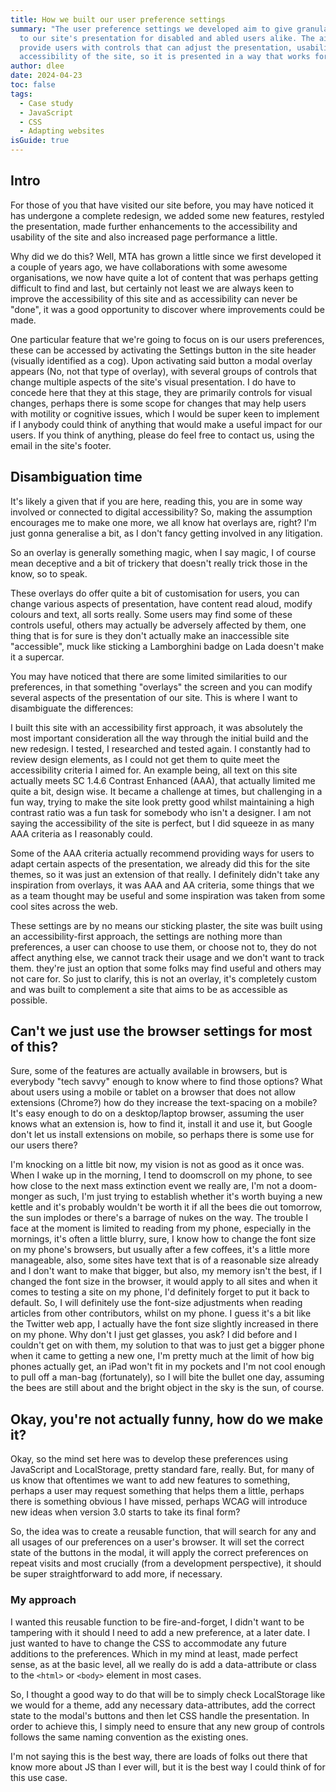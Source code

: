 ```yaml
---
title: How we built our user preference settings
summary: "The user preference settings we developed aim to give granular control
  to our site's presentation for disabled and abled users alike. The aim was to
  provide users with controls that can adjust the presentation, usability and
  accessibility of the site, so it is presented in a way that works for them. "
author: dlee
date: 2024-04-23
toc: false
tags:
  - Case study
  - JavaScript
  - CSS
  - Adapting websites
isGuide: true
---
```

## Intro

For those of you that have visited our site before, you may have noticed it has undergone a complete redesign, we added some new features, restyled the presentation, made further enhancements to the accessibility and usability of the site and also increased page performance a little.

Why did we do this? Well, MTA has grown a little since we first developed it a couple of years ago, we have collaborations with some awesome organisations, we now have quite a lot of content that was perhaps getting difficult to find and last, but certainly not least we are always keen to improve the accessibility of this site and as accessibility can never be "done", it was a good opportunity to discover where improvements could be made.

One particular feature that we're going to focus on is our users preferences, these can be accessed by activating the Settings button in the site header (visually identified as a cog). Upon activating said button a modal overlay appears (No, not that type of overlay), with several groups of controls that change multiple aspects of the site's visual presentation. I do have to concede here that they at this stage, they are primarily controls for visual changes, perhaps there is some scope for changes that may help users with motility or cognitive issues, which I would be super keen to implement if I anybody could think of anything that would make a useful impact for our users. If you think of anything, please do feel free to contact us, using the email in the site's footer.

## Disambiguation time

It's likely a given that if you are here, reading this, you are in some way involved or connected to digital accessibility? So, making the assumption encourages me to make one more, we all know hat overlays are, right? I'm just gonna generalise a bit, as I don't fancy getting involved in any litigation.

So an overlay is generally something magic, when I say magic, I of course mean deceptive and a bit of trickery that doesn't really trick those in the know, so to speak.

These overlays do offer quite a bit of customisation for users, you can change various aspects of presentation, have content read aloud, modify colours and text, all sorts really. Some users may find some of these controls useful, others may actually be adversely affected by them, one thing that is for sure is they don't actually make an inaccessible site "accessible", muck like sticking a Lamborghini badge on Lada doesn't make it a supercar.

You may have noticed that there are some limited similarities to our preferences, in that something "overlays" the screen and you can modify several aspects of the presentation of our site. This is where I want to disambiguate the differences:

I built this site with an accessibility first approach, it was absolutely the most important consideration all the way through the initial build and the new redesign. I tested, I researched and tested again. I constantly had to review design elements, as I could not get them to quite meet the accessibility criteria I aimed for. An example being, all text on this site actually meets SC 1.4.6 Contrast Enhanced (AAA), that actually limited me quite a bit, design wise. It became a challenge at times, but challenging in a fun way, trying to make the site look pretty good whilst maintaining a high contrast ratio was a fun task for somebody who isn't a designer. I am not saying the accessibility of the site is perfect, but I did squeeze in as many AAA criteria as I reasonably could.

Some of the AAA criteria actually recommend providing ways for users to adapt certain aspects of the presentation, we already did this for the site themes, so it was just an extension of that really. I definitely didn't take any inspiration from overlays, it was AAA and AA criteria, some things that we as a team thought may be useful and some inspiration was taken from some cool sites across the web. 

These settings are by no means our sticking plaster, the site was built using an accessibility-first approach, the settings are nothing more than preferences, a user can choose to use them, or choose not to, they do not affect anything else, we cannot track their usage and we don't want to track them. they're just an option that some folks may find useful and others may not care for. So just to clarify, this is not an overlay, it's completely custom and was built to complement a site that aims to be as accessible as possible.

## Can't we just use the browser settings for most of this?

Sure, some of the features are actually available in browsers, but is everybody "tech savvy" enough to know where to find those options? What about users using a mobile or tablet on a browser that does not allow extensions (Chrome?) how do they increase the text-spacing on a mobile? It's easy enough to do on a desktop/laptop browser, assuming the user knows what an extension is, how to find it, install it and use it, but Google don't let us install extensions on mobile, so perhaps there is some use for our users there?

I'm knocking on a little bit now, my vision is not as good as it once was. When I wake up in the morning, I tend to doomscroll on my phone, to see how close to the next mass extinction event we really are, I'm not a doom-monger as such, I'm just trying to establish whether it's worth buying a new kettle and it's probably wouldn't be worth it if all the bees die out tomorrow, the sun implodes or there's a barrage of nukes on the way. The trouble I face at the moment is limited to reading from my phone, especially in the mornings, it's often a little blurry, sure, I know how to change the font size on my phone's browsers, but usually after a few coffees, it's a little more manageable, also, some sites have text that is of a reasonable size already and I don't want to make that bigger, but also, my memory isn't the best, if I changed the font size in the browser, it would apply to all sites and when it comes to testing a site on my phone, I'd definitely forget to put it back to default. So, I will definitely use the font-size adjustments when reading articles from other contributors, whilst on my phone. I guess it's a bit like the Twitter web app, I actually have the font size slightly increased in there on my phone. Why don't I just get glasses, you ask? I did before and I couldn't get on with them, my solution to that was to just get a bigger phone when it came to getting a new one, I'm pretty much at the limit of how big phones actually get, an iPad won't fit in my pockets and I'm not cool enough to pull off a man-bag (fortunately), so I will bite the bullet one day, assuming the bees are still about and the bright object in the sky is the sun, of course.

## Okay, you're not actually funny, how do we make it?

Okay, so the mind set here was to develop these preferences using JavaScript and LocalStorage, pretty standard fare, really. But, for many of us know that oftentimes we want to add new features to something, perhaps a user may request something that helps them a little, perhaps there is something obvious I have missed, perhaps WCAG will introduce new ideas when version 3.0 starts to take its final form?

So, the idea was to create a reusable function, that will search for any and all usages of our preferences on a user's browser. It will set the correct state of the buttons in the modal, it will apply the correct preferences on repeat visits and most crucially (from a development perspective), it should be super straightforward to add more, if necessary.

### My approach

I wanted this reusable function to be fire-and-forget, I didn't want to be tampering with it should I need to add a new preference, at a later date. I just wanted to have to change the CSS to accommodate any future additions to the preferences. Which in my mind at least, made perfect sense, as at the basic level, all we really do is add a data-attribute or class to the `<html>` or `<body>` element in most cases.

So, I thought a good way to do that will be to simply check LocalStorage like we would for a theme, add any necessary data-attributes, add the correct state to the modal's buttons and then let CSS handle the presentation. In order to achieve this, I simply need to ensure that any new group of controls follows the same naming convention as the existing ones.

I'm not saying this is the best way, there are loads of folks out there that know more about JS than I ever will, but it is the best way I could think of for this use case.

